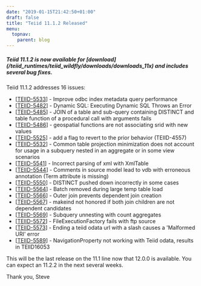 ```yaml
---
date: "2019-01-15T21:42:50+01:00"
draft: false
title: "Teiid 11.1.2 Released"
menu:
  topnav:
    parent: blog
---
```


##### Teiid 11.1.2 is now available for [download] (/teiid_runtimes/teiid_wildfly/downloads/downloads_11x) and includes several bug fixes.

<!--more-->

Teiid 11.1.2 addresses 16 issues:

<ul>
<li>[<a href='https://issues.jboss.org/browse/TEIID-5533'>TEIID-5533</a>] -         Improve odbc index metadata query performance
</li>
<li>[<a href='https://issues.jboss.org/browse/TEIID-5482'>TEIID-5482</a>] -         Dynamic SQL: Executing Dynamic SQL Throws an Error
</li>
<li>[<a href='https://issues.jboss.org/browse/TEIID-5485'>TEIID-5485</a>] -         JOIN of a table and sub-query containing DISTINCT and table function of a procedural call with arguments fails
</li>
<li>[<a href='https://issues.jboss.org/browse/TEIID-5486'>TEIID-5486</a>] -         geospatial functions are not associating srid with new values
</li>
<li>[<a href='https://issues.jboss.org/browse/TEIID-5525'>TEIID-5525</a>] -         add a flag to revert to the prior behavior (TEIID-4557)
</li>
<li>[<a href='https://issues.jboss.org/browse/TEIID-5532'>TEIID-5532</a>] -         Common table projection minimization does not account for usage in a subquery nested in an aggregate or in some view scenarios
</li>
<li>[<a href='https://issues.jboss.org/browse/TEIID-5541'>TEIID-5541</a>] -         Incorrect parsing of xml with XmlTable
</li>
<li>[<a href='https://issues.jboss.org/browse/TEIID-5544'>TEIID-5544</a>] -         Comments in source model lead to vdb with erroneous annotation (Term attribute is missing)
</li>
<li>[<a href='https://issues.jboss.org/browse/TEIID-5550'>TEIID-5550</a>] -         DISTINCT pushed down incorrectly in some cases
</li>
<li>[<a href='https://issues.jboss.org/browse/TEIID-5564'>TEIID-5564</a>] -         Batch removed during large temp table load
</li>
<li>[<a href='https://issues.jboss.org/browse/TEIID-5566'>TEIID-5566</a>] -         Outer join prevents dependent join creation
</li>
<li>[<a href='https://issues.jboss.org/browse/TEIID-5567'>TEIID-5567</a>] -         makeind not honored if both join children are not dependent candidates
</li>
<li>[<a href='https://issues.jboss.org/browse/TEIID-5569'>TEIID-5569</a>] -         Subquery unnesting with count aggregates
</li>
<li>[<a href='https://issues.jboss.org/browse/TEIID-5572'>TEIID-5572</a>] -         FileExecutionFactory fails with ftp source
</li>
<li>[<a href='https://issues.jboss.org/browse/TEIID-5573'>TEIID-5573</a>] -         Ending a teiid odata url with a slash causes a &#39;Malformed URI&#39; error
</li>
<li>[<a href='https://issues.jboss.org/browse/TEIID-5589'>TEIID-5589</a>] -         NavigationProperty not working with Teiid odata, results in  TEIID16053 
</li>
</ul>

This will be the last release on the 11.1 line now that 12.0.0 is available.  You can expect an 11.2.2 in the next several weeks.

Thank you, Steve 

